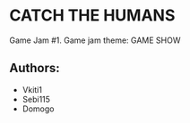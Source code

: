 # CATCH THE HUMANS

Game Jam #1. Game jam theme: GAME SHOW

## Authors:
- Vkiti1
- Sebi115
- Domogo

